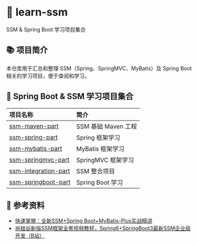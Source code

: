 # 🚀 learn-ssm

SSM & Spring Boot 学习项目集合

## 📚 项目简介

本仓库用于汇总和整理 SSM（Spring、SpringMVC、MyBatis）及 Spring Boot 相关的学习项目，便于查阅和学习。

## 🌱 Spring Boot & SSM 学习项目集合

| 项目名称                                                                 | 简介                |
| :----------------------------------------------------------------------- | :------------------ |
| [ssm-maven-part](https://github.com/Bill-Cai/ssm-maven-part)             | SSM 基础 Maven 工程 |
| [ssm-spring-part](https://github.com/Bill-Cai/ssm-spring-part)           | Spring 框架学习     |
| [ssm-mybatis-part](https://github.com/Bill-Cai/ssm-mybatis-part)         | MyBatis 框架学习    |
| [ssm-springmvc-part](https://github.com/Bill-Cai/ssm-springmvc-part)     | SpringMVC 框架学习  |
| [ssm-integration-part](https://github.com/Bill-Cai/ssm-integration-part) | SSM 整合项目        |
| [ssm-springboot-part](https://github.com/Bill-Cai/ssm-springboot-part)   | Spring Boot 学习    |

## 🔗 参考资料

- [快速掌握：全新SSM+Spring Boot+MyBatis-Plus实战精讲](https://www.wolai.com/v5Kuct5ZtPeVBk4NBUGBWF)
- [尚硅谷新版SSM框架全套视频教程，Spring6+SpringBoot3最新SSM企业级开发（B站）](https://www.bilibili.com/video/BV1AP411s7D7)

